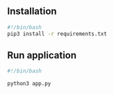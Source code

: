 ## Installation

```bash
#!/bin/bash
pip3 install -r requirements.txt
```

## Run application
```bash
#!/bin/bash

python3 app.py
```
